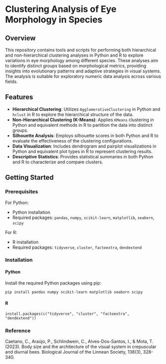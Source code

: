 # Clustering Analysis of Eye Morphology in Species

## Overview

This repository contains tools and scripts for performing both hierarchical and non-hierarchical clustering analyses in Python and R to explore variations in eye morphology among different species. These analyses aim to identify distinct groups based on morphological metrics, providing insights into evolutionary patterns and adaptive strategies in visual systems. The analysis is suitable for exploratory numeric data analysis across various fields.

## Features

- **Hierarchical Clustering**: Utilizes `AgglomerativeClustering` in Python and `hclust` in R to explore the hierarchical structure of the data.
- **Non-Hierarchical Clustering (K-Means)**: Applies `KMeans` clustering in Python and equivalent methods in R to partition the data into distinct groups.
- **Silhouette Analysis**: Employs silhouette scores in both Python and R to evaluate the effectiveness of the clustering configurations.
- **Data Visualization**: Includes dendrogram and pairplot visualizations in Python and equivalent plot types in R to represent clustering results.
- **Descriptive Statistics**: Provides statistical summaries in both Python and R to characterize and compare clusters.

## Getting Started

### Prerequisites

For Python:
- Python installation
- Required packages: `pandas`, `numpy`, `scikit-learn`, `matplotlib`, `seaborn`, `scipy`

For R:
- R installation
- Required packages: `tidyverse`, `cluster`, `factoextra`, `dendextend`

### Installation

#### Python
Install the required Python packages using pip:
```bash
pip install pandas numpy scikit-learn matplotlib seaborn scipy
```
#### R
```
install.packages(c("tidyverse", "cluster", "factoextra", "dendextend"))
```

### Reference

Caetano, C., Araújo, P., Schlindwein, C., Alves-Dos-Santos, I., & Mota, T. (2023). Body size and the architecture of the visual system in crepuscular and diurnal bees. Biological Journal of the Linnean Society, 138(3), 328-340.
